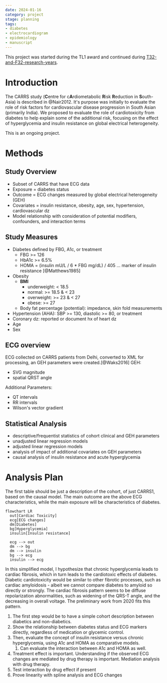 ```yaml
---
date: 2024-01-16
category: project
stage: planning
tags:
- diabetes
- electrocardiogram 
- epidemiology 
- manuscript 
---
```


This project was started during the TL1 award and continued during [T32- and-F32-research-years](T32-%20and-F32-research-years.md). 

# Introduction

The CARRS study (**C**entre for c**A**rdiometabolic **R**isk **R**eduction in **S**outh-Asia) is described in @Nair2012. 
It's purpose was initially to evaluate the role of risk factors for cardiovascular disease progression in South Asian (primarily India). 
We proposed to evaluate the role of cardiotoxicity from diabetes to help explain some of the additional risk, focusing on the effect of hyperglycemia and insulin resistance on global electrical heterogeneity.

This is an ongoing project.

# Methods

## Study Overview

-   Subset of CARRS that have ECG data
-   Exposure = diabetes status
-   Outcome = ECG changes measured by global electrical heterogeneity (GEH)
-   Covariates = insulin resistance, obesity, age, sex, hypertension, cardiovascular dz
-   Model relationship with consideration of potential modifiers, confounders, and interaction terms

## Study Measures

-   Diabetes defined by FBG, A1c, or treatment
    -   FBG \>= 126
    -   HbA1c \>= 6.5%
    -   HOMA = (insulin mU/L / 6 \* FBG mg/dL) / 405 ... marker of insulin resistance [@Matthews1985]
-   Obesity
    -   **BMI**
        -   underweight: \< 18.5
        -   normal: \>= 18.5 & \< 23
        -   overweight: \>= 23 & \< 27
        -   obese: \>= 27
    -   Body fat percentage (potential): impedance, skin fold measurements
-   Hypertension (AHA): SBP \>= 130, diastolic \>= 80, or treatment
-   Coronary dz: reported or document hx of heart dz
-   Age
-   Sex

## ECG overview

ECG collected on CARRS patients from Delhi, converted to XML for processing, an GEH parameters were created.[@Waks2016] GEH:

- SVG magnitude
- spatial QRST angle

Additional Parameters:

- QT intervals
- RR intervals
- Wilson's vector gradient

## Statistical Analysis

- descriptive/frequentist statistics of cohort clinical and GEH parameters
-  unadjusted linear regression models
-  adjusted linear regression models
-  analysis of impact of additional covariates on GEH parameters
-  causal analysis of insulin resistance and acute hyperglycemia


# Analysis Plan

The first table should be just a description of the cohort, of just CARRS1, based on the causal model.
The main outcome are the above ECG characteristics, while the main exposure will be characteristics of diabetes. 

```mermaid
flowchart LR
  out[Cardiac Toxicity]
  ecg[ECG changes]
  dm[Diabetes]
  bg[Hyperglycemia]
  insulin[Insulin resistance]

  ecg --> out
  dm --> bg
  dm --> insulin
  bg --> ecg
  insulin --> ecg
```

In this simplified model, I hypothesize that chronic hyperglycemia leads to cardiac fibrosis, which in turn leads to the cardiotoxic effects of diabetes.
Diabetic cardiotoxicity would be similar to other fibrotic processes, such as cardiac amyloidosis - albeit we cannot compare diabetes to amyloid so directly or strongly.
The cardiac fibrosis pattern seems to be diffuse repolarization abnormalities, such as widening of the QRS-T angle, and the decreasing in overall voltage. 
The preliminary work from 2020 fits this pattern.

1. The first step would be to have a simple cohort description between diabetics and non-diabetics.
1. Show the relationship between diabetes status and ECG markers directly, regardless of medication or glycemic control.
1. Then, evaluate the concept of insulin resistance versus chronic hyperglycemia, using A1c and HOMA as comparative models.
    1. Can evaluate the interaction between A1c and HOMA as well.
1. Treatment effect is important. Understanding if the observed ECG changes are mediated by drug therapy is important. Mediation analysis with drug therapy.
1. Test interaction by drug effect if present
1. Prove linearity with spline analysis and ECG changes
